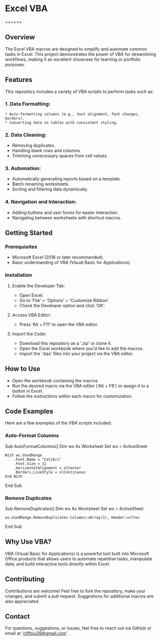 # Excel VBA
======

## Overview
The Excel VBA macros are designed to simplify and automate common tasks in Excel. 
This project demonstrates the power of VBA for streamlining workflows, making it an excellent showcase for learning or portfolio purposes.

## Features
This repository includes a variety of VBA scripts to perform tasks such as:

### 1. Data Formatting:
    * Auto-formatting columns (e.g., text alignment, font changes, borders).
    * Converting data to tables with consistent styling.

### 2. Data Cleaning:
   * Removing duplicates.
   * Handling blank rows and columns.
   * Trimming unnecessary spaces from cell values.

### 3. Automation:
   * Automatically generating reports based on a template.
   * Batch renaming worksheets.
   * Sorting and filtering data dynamically.

### 4. Navigation and Interaction:
   * Adding buttons and user forms for easier interaction.
   * Navigating between worksheets with shortcut macros.

## Getting Started
### Prerequisites
   * Microsoft Excel (2016 or later recommended).
   * Basic understanding of VBA (Visual Basic for Applications).

### Installation
1. Enable the Developer Tab:
   * Open Excel.
   * Go to 'File' > 'Options' > 'Customize Ribbon'.
   * Check the Developer option and click 'OK'.

2. Access VBA Editor:
   * Press 'Alt + F11' to open the VBA editor.

3. Import the Code:
   * Download this repository as a '.zip' or clone it.
   * Open the Excel workbook where you'd like to add the macros.
   * Import the '.bas' files into your project via the VBA editor.

## How to Use
   * Open the workbook containing the macros.
   * Run the desired macro via the VBA editor ('Alt + F8') or assign it to a button in Excel.
   * Follow the instructions within each macro for customization.


## Code Examples
Here are a few examples of the VBA scripts included:


### Auto-Format Columns
Sub AutoFormatColumns()
    Dim ws As Worksheet
    Set ws = ActiveSheet
    
    With ws.UsedRange
        .Font.Name = "Calibri"
        .Font.Size = 11
        .HorizontalAlignment = xlCenter
        .Borders.LineStyle = xlContinuous
    End With
End Sub

### Remove Duplicates

Sub RemoveDuplicates()
    Dim ws As Worksheet
    Set ws = ActiveSheet
    
    ws.UsedRange.RemoveDuplicates Columns:=Array(1), Header:=xlYes
End Sub

## Why Use VBA?
VBA (Visual Basic for Applications) is a powerful tool built into Microsoft Office products that allows users to automate repetitive tasks, manipulate data, and build interactive tools directly within Excel.


## Contributing
Contributions are welcome! Feel free to fork the repository, make your changes, and submit a pull request. Suggestions for additional macros are also appreciated.

## Contact
For questions, suggestions, or issues, feel free to reach out via GitHub or email at 'cliffsiu39@gmail.com' .
